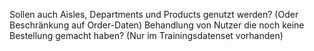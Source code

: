 Sollen auch Aisles, Departments und Products genutzt werden? (Oder Beschränkung auf Order-Daten)
Behandlung von Nutzer die noch keine Bestellung gemacht haben? (Nur im Trainingsdatenset vorhanden)